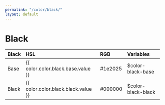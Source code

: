```yaml
---
permalink: "/color/black/"
layout: default
---
```


# Black

| Black | HSL | RGB | Variables |
| :--- | :--- | :--- | :--- |
| <span class="row-title background-black-base color-white-base">Base</span> | {{ color.color.black.base.value }} | #1e2025 | $color-black-base |
| <span class="row-title background-black-black color-white-base">Black</span> | {{ color.color.black.black.value }} | #000000 | $color-black-black |
